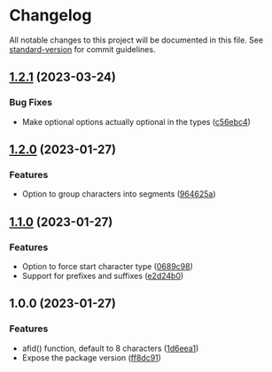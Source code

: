 # Changelog

All notable changes to this project will be documented in this file. See [standard-version](https://github.com/conventional-changelog/standard-version) for commit guidelines.

## [1.2.1](https://github.com/alecperkins/afid/compare/v1.2.0...v1.2.1) (2023-03-24)


### Bug Fixes

* Make optional options actually optional in the types ([c56ebc4](https://github.com/alecperkins/afid/commit/c56ebc4632a933bd549f5d4beace7395de03e4e1))

## [1.2.0](https://github.com/alecperkins/afid/compare/v1.1.0...v1.2.0) (2023-01-27)


### Features

* Option to group characters into segments ([964625a](https://github.com/alecperkins/afid/commit/964625a415adf84b1298532e7d2e49bb55363224))

## [1.1.0](https://github.com/alecperkins/afid/compare/v1.0.0...v1.1.0) (2023-01-27)


### Features

* Option to force start character type ([0689c98](https://github.com/alecperkins/afid/commit/0689c9822dab0cbc92780247a9f26bf22fb2096c))
* Support for prefixes and suffixes ([e2d24b0](https://github.com/alecperkins/afid/commit/e2d24b0418cbbebaa06424af2badebffe75b30d8))

## 1.0.0 (2023-01-27)


### Features

* afid() function, default to 8 characters ([1d6eea1](https://github.com/alecperkins/afid/commits/1d6eea1603b3bfce9cce462fd25d4f6e3567ed2f))
* Expose the package version ([ff8dc91](https://github.com/alecperkins/afid/commits/ff8dc91c47e1accab44b19e0608c964ce85cd57c))
